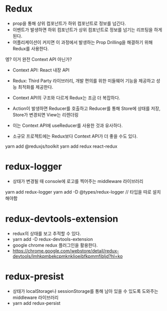 # Redux
  - prop을 통해 상위 컴포넌트가 하위 컴포넌트로 정보를 넘긴다.
  - 이벤트가 발생하면 하위 컴포넌트가 상위 컴포넌트로 정보를 넘기는 리프팅을 하게 된다.
  - 어플리케이션이 커지면 이 과정에서 발생하는 Prop Drilling을 해결하기 위해 Redux를 사용한다.
  
엥? 이거 완전 Context API 아닌가?
  - Context API: React 내장 API
  - Redux: Third Party 라이브러리, 개발 편의를 위한 미들웨어 기능을 제공하고 성능 최적화를 제공한다.

  - Context API의 구조와 다르게 Redux는 조금 더 복잡하다.
  - Action이 발생하면 Reducer를 호출하고 Reducer를 통해 Store에 상태를 저장, Store가 변경되면 View는 리렌더링
  - 이는 Context API에 useReducer를 사용한 것과 유사하다.
  - 소규모 프로젝트에는 Redux보다 Context API가 더 좋을 수도 있다.

  yarn add @reduxjs/toolkit
  yarn add redux react-redux

# redux-logger
  - 상태가 변경될 때 console에 로고를 찍어주는 middleware 라이브러리

  yarn add redux-logger
  yarn add -D @types/redux-logger // 타입을 따로 설치해야함

# redux-devtools-extension
  - redux의 상태를 보고 추적할 수 있다.
  - yarn add -D redux-devtools-extension
  - google chrome redux 플러그인을 활용한다.
  - https://chrome.google.com/webstore/detail/redux-devtools/lmhkpmbekcpmknklioeibfkpmmfibljd?hl=ko

# redux-presist
  - 상태가 localStorage나 sessionStorage를 통해 남아 있을 수 있도록 도와주는 middleware 라이브러리
  - yarn add redux-persist
